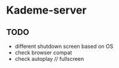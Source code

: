 # Kademe-server

## TODO

- different shutdown screen based on OS
- check browser compat
- check autoplay // fullscreen

